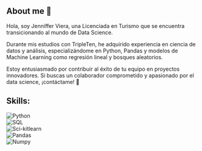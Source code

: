 ## About me 👋
Hola, soy Jenniffer Viera, una Licenciada en Turismo que se encuentra transicionando al mundo de Data Science. 

Durante mis estudios con TripleTen, he adquirido experiencia en ciencia de datos y análisis, especializándome en Python, Pandas y modelos de Machine Learning como regresión lineal y bosques aleatorios. 

Estoy entusiasmado por contribuir al éxito de tu equipo en proyectos innovadores. Si buscas un colaborador comprometido y apasionado por el data science, ¡contáctame! 🚀
<!--
**jenviera/jenviera** is a ✨ _special_ ✨ repository because its `README.md` (this file) appears on your GitHub profile.

Here are some ideas to get you started:

- 🌱 I’m currently learning ...
- 👯 I’m looking to collaborate on ...
- 🤔 I’m looking for help with ...
- 💬 Ask me about ...
- 📫 How to reach me: https://www.linkedin.com/in/jenniffer-viera-5794b4245/
- ⚡ Fun fact: ...
-->
## Skills:
![Python](https://img.shields.io/badge/Python-black?style=for-the-badge&logo=python&logoColor=yellow&logoColor101010) </br>
![SQL](https://img.shields.io/badge/SQL-yellow?style=for-the-badge&logo=sql&logoColor=white&logoColor101010) </br>
![Sci-kitlearn](https://img.shields.io/badge/Scikit_learn-blue?style=for-the-badge&logo=scikit-learn&logoColor=yellow&logoColor101010) </br>
![Pandas](https://img.shields.io/badge/pandas-orange?style=for-the-badge&logo=pandas&logoColor=white&logoColor101010) </br>
![Numpy](https://img.shields.io/badge/numpy-red?style=for-the-badge&logo=numpy&logoColor=white&logoColor101010) </br>
